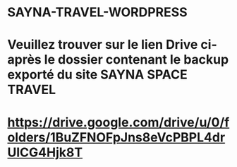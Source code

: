 # SAYNA-TRAVEL-WORDPRESS
# Veuillez trouver sur le lien Drive ci-après le dossier contenant le backup exporté du site SAYNA SPACE TRAVEL
# https://drive.google.com/drive/u/0/folders/1BuZFNOFpJns8eVcPBPL4drUlCG4Hjk8T
